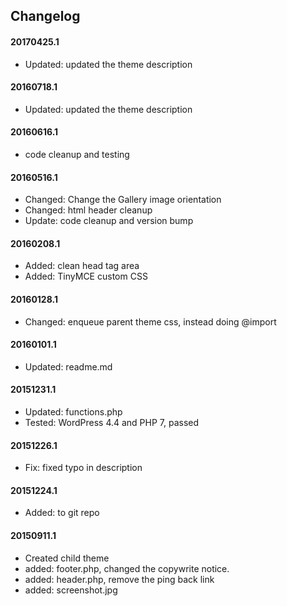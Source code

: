 ## Changelog

#### 20170425.1
* Updated: updated the theme description

#### 20160718.1
* Updated: updated the theme description

#### 20160616.1
* code cleanup and testing

#### 20160516.1
* Changed: Change the Gallery image orientation
* Changed: html header cleanup
* Update: code cleanup and version bump

#### 20160208.1
* Added: clean head tag area
* Added: TinyMCE custom CSS

#### 20160128.1
* Changed: enqueue parent theme css, instead doing @import

#### 20160101.1
* Updated: readme.md

#### 20151231.1
* Updated: functions.php 
* Tested: WordPress 4.4 and PHP 7, passed
 
#### 20151226.1
* Fix: fixed typo in description

#### 20151224.1
* Added: to git repo

#### 20150911.1
* Created child theme
* added: footer.php, changed the copywrite notice. 
* added: header.php, remove the ping back link
* added: screenshot.jpg

